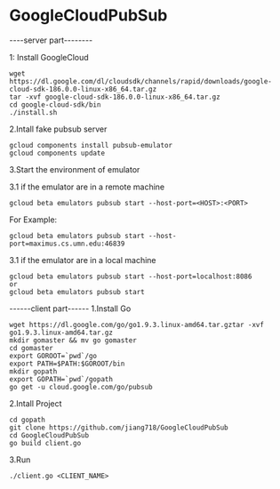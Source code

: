 # GoogleCloudPubSub

----server part--------

1: Install GoogleCloud 
```
wget https://dl.google.com/dl/cloudsdk/channels/rapid/downloads/google-cloud-sdk-186.0.0-linux-x86_64.tar.gz
tar -xvf google-cloud-sdk-186.0.0-linux-x86_64.tar.gz
cd google-cloud-sdk/bin
./install.sh
```

2.Intall fake pubsub server
```
gcloud components install pubsub-emulator
gcloud components update
```

3.Start the environment of emulator

3.1 if the emulator are in a remote machine 
```
gcloud beta emulators pubsub start --host-port=<HOST>:<PORT>
```

For Example:
```
gcloud beta emulators pubsub start --host-port=maximus.cs.umn.edu:46839
```

3.1 if the emulator are in a local machine
```
gcloud beta emulators pubsub start --host-port=localhost:8086
or
gcloud beta emulators pubsub start
```


------client part------
1.Install Go
```
wget https://dl.google.com/go/go1.9.3.linux-amd64.tar.gztar -xvf go1.9.3.linux-amd64.tar.gz
mkdir gomaster && mv go gomaster
cd gomaster
export GOROOT=`pwd`/go
export PATH=$PATH:$GOROOT/bin
mkdir gopath
export GOPATH=`pwd`/gopath
go get -u cloud.google.com/go/pubsub
```

2.Intall Project
```
cd gopath
git clone https://github.com/jiang718/GoogleCloudPubSub
cd GoogleCloudPubSub
go build client.go 
```

3.Run
```
./client.go <CLIENT_NAME>
```
